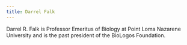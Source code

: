 ```yaml
---
title: Darrel Falk
---
```

Darrel R. Falk is Professor Emeritus of Biology at Point Loma Nazarene University and is the past president of the BioLogos Foundation.